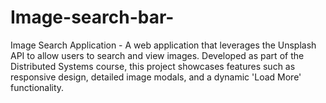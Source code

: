 # Image-search-bar-
Image Search Application - A web application that leverages the Unsplash API to allow users to search and view images. Developed as part of the Distributed Systems course, this project showcases features such as responsive design, detailed image modals, and a dynamic 'Load More' functionality.
